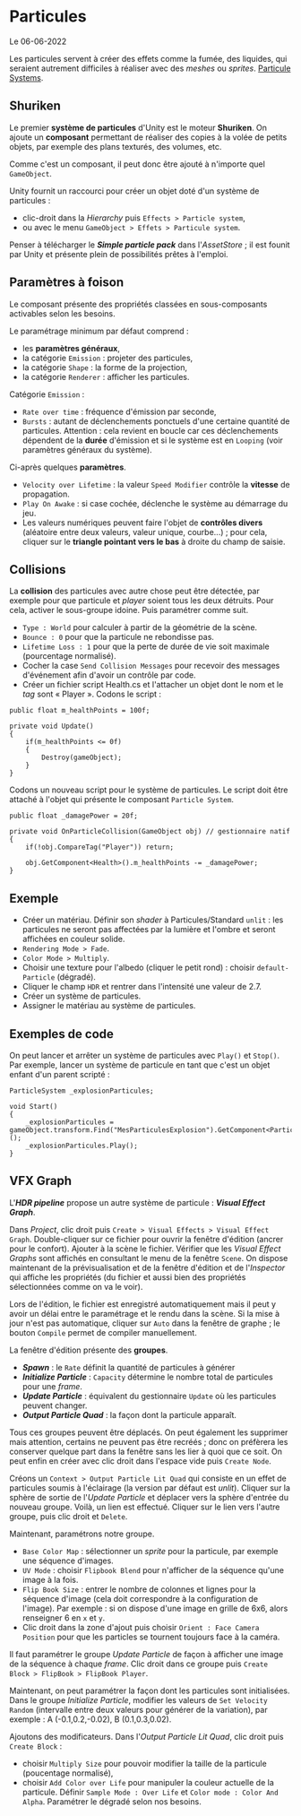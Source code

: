 # Particules

Le 06-06-2022

Les particules servent à créer des effets comme la fumée, des liquides, qui seraient autrement difficiles à réaliser avec des *meshes* ou *sprites*. [Particule Systems](https://docs.unity3d.com/Manual/ParticleSystems.html "Particles Systems").

## Shuriken

Le premier **système de particules** d'Unity est le moteur **Shuriken**. On ajoute un **composant** permettant de réaliser des copies à la volée de petits objets, par exemple des plans texturés, des volumes, etc. 

Comme c'est un composant, il peut donc être ajouté à n'importe quel `GameObject`.

Unity fournit un raccourci pour créer un objet doté d'un système de particules : 
- clic-droit dans la *Hierarchy* puis `Effects > Particle system`,
- ou avec le menu `GameObject > Effets > Particule system`. 

Penser à télécharger le ***Simple particle pack*** dans l'*AssetStore* ; il est founit par Unity et présente plein de possibilités prêtes à l'emploi.

## Paramètres à foison

Le composant présente des propriétés classées en sous-composants activables selon les besoins. 

Le paramétrage minimum par défaut comprend :
- les **paramètres généraux**,
- la catégorie `Emission` : projeter des particules,
- la catégorie `Shape` : la forme de la projection,
- la catégorie `Renderer` : afficher les particules.

Catégorie `Emission` :
- `Rate over time` : fréquence d'émission par seconde,
- `Bursts` : autant de déclenchements ponctuels d'une certaine quantité de particules. Attention : cela revient en boucle car ces déclenchements dépendent de la **durée** d'émission et si le système est en `Looping` (voir paramètres généraux du système).

Ci-après quelques **paramètres**.
- `Velocity over Lifetime` : la valeur `Speed Modifier` contrôle la **vitesse** de propagation.
- `Play On Awake` : si case cochée, déclenche le système au démarrage du jeu.
- Les valeurs numériques peuvent faire l'objet de **contrôles divers** (aléatoire entre deux valeurs, valeur unique, courbe...) ; pour cela, cliquer sur le **triangle pointant vers le bas** à droite du champ de saisie. 

## Collisions

La **collision** des particules avec autre chose peut être détectée, par exemple pour que particule et *player* soient tous les deux détruits. Pour cela, activer le sous-groupe idoine. Puis paramétrer comme suit.
- `Type : World` pour calculer à partir de la géométrie de la scène.
- `Bounce : 0` pour que la particule ne rebondisse pas.
- `Lifetime Loss : 1` pour que la perte de durée de vie soit maximale (pourcentage normalisé).
- Cocher la case `Send Collision Messages` pour recevoir des messages d'événement afin d'avoir un contrôle par code.
- Créer un fichier script Health.cs et l'attacher un objet dont le nom et le *tag* sont « Player ». Codons le script :
```
public float m_healthPoints = 100f;

private void Update()
{
	if(m_healthPoints <= 0f)
	{
		Destroy(gameObject);
	}
}
```

Codons un nouveau script pour le système de particules. Le script doit être attaché à l'objet qui présente le composant `Particle System`.
```
public float _damagePower = 20f;

private void OnParticleCollision(GameObject obj) // gestionnaire natif
{
	if(!obj.CompareTag("Player")) return;

	obj.GetComponent<Health>().m_healthPoints -= _damagePower;
}
```

## Exemple 

- Créer un matériau. Définir son *shader* à Particules/Standard `unlit` : les particules ne seront pas affectées par la lumière et l'ombre et seront affichées en couleur solide.
- `Rendering Mode > Fade`.
- `Color Mode > Multiply`.
- Choisir une texture pour l'albedo (cliquer le petit rond) : choisir `default-Particle` (dégradé).
- Cliquer le champ `HDR` et rentrer dans l'intensité une valeur de 2.7.
- Créer un système de particules.
- Assigner le matériau au système de particules.

## Exemples de code

On peut lancer et arrêter un système de particules avec `Play()` et `Stop()`. Par exemple, lancer un système de particule en tant que c'est un objet enfant d'un parent scripté :
```
ParticleSystem _explosionParticules;

void Start()
{
	_explosionParticules = gameObject.transform.Find("MesParticulesExplosion").GetComponent<ParticleSystem>();
	_explosionParticules.Play();
}
```

## VFX Graph

L'***HDR pipeline*** propose un autre système de particule : ***Visual Effect Graph***.

Dans *Project*, clic droit puis `Create > Visual Effects > Visual Effect Graph`. Double-cliquer sur ce fichier pour ouvrir la fenêtre d'édition (ancrer pour le confort). Ajouter à la scène le fichier. Vérifier que les *Visual Effect Graphs* sont affichés en consultant le menu de la fenêtre `Scene`. On dispose maintenant de la prévisualisation et de la fenêtre d'édition et de l'*Inspector* qui affiche les propriétés (du fichier et aussi bien des propriétés sélectionnées comme on va le voir).

Lors de l'édition, le fichier est enregistré automatiquement mais il peut y avoir un délai entre le paramétrage et le rendu dans la scène. Si la mise à jour n'est pas automatique, cliquer sur `Auto` dans la fenêtre de graphe ; le bouton `Compile` permet de compiler manuellement.

La fenêtre d'édition présente des **groupes**.
- ***Spawn*** : le `Rate` définit la quantité de particules à générer
- ***Initialize Particle*** : `Capacity` détermine le nombre total de particules pour une *frame*.
- ***Update Particle*** : équivalent du gestionnaire `Update` où les particules peuvent changer.
- ***Output Particle Quad*** : la façon dont la particule apparaît.

Tous ces groupes peuvent être déplacés. On peut également les supprimer mais attention, certains ne peuvent pas être recréés ; donc on préfèrera les conserver quelque part dans la fenêtre sans les lier à quoi que ce soit. On peut enfin en créer avec clic droit dans l'espace vide puis `Create Node`.

Créons un `Context > Output Particle Lit Quad` qui consiste en un effet de particules soumis à l'éclairage (la version par défaut est *unlit*). Cliquer sur la sphère de sortie de l'*Update Particle* et déplacer vers la sphère d'entrée du nouveau groupe. Voilà, un lien est effectué. Cliquer sur le lien vers l'autre groupe, puis clic droit et `Delete`. 

Maintenant, paramétrons notre groupe.
- `Base Color Map` : sélectionner un *sprite* pour la particule, par exemple une séquence d'images.
- `UV Mode` : choisir `Flipbook Blend` pour n'afficher de la séquence qu'une image à la fois.
- `Flip Book Size` : entrer le nombre de colonnes et lignes pour la séquence d'image (cela doit correspondre à la configuration de l'image). Par exemple : si on dispose d'une image en grille de 6x6, alors renseigner 6 en `x` et `y`.
- Clic droit dans la zone d'ajout puis choisir `Orient : Face Camera Position` pour que les particles se tournent toujours face à la caméra.

Il faut paramétrer le groupe *Update Particle* de façon à afficher une image de la séquence à chaque *frame*. Clic droit dans ce groupe puis `Create Block > FlipBook > FlipBook Player`.

Maintenant, on peut paramétrer la façon dont les particules sont initialisées. Dans le groupe *Initialize Particle*, modifier les valeurs de `Set Velocity Random` (intervalle entre deux valeurs pour générer de la variation), par exemple : A (-0.1,0.2,-0.02), B (0.1,0.3,0.02).

Ajoutons des modificateurs. Dans l'*Output Particle Lit Quad*, clic droit puis `Create Block` :
- choisir `Multiply Size` pour pouvoir modifier la taille de la particule (poucentage normalisé),
- choisir `Add Color over Life` pour manipuler la couleur actuelle de la particule. Définir `Sample Mode : Over Life` et `Color mode : Color And Alpha`. Paramétrer le dégradé selon nos besoins.